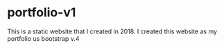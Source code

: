 # portfolio-v1
This is a static website that I created in 2018. I created this website as my portfolio us bootstrap v.4
